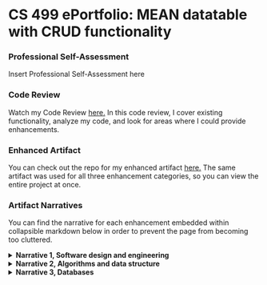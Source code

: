 # CS 499 ePortfolio: MEAN datatable with CRUD functionality

### Professional Self-Assessment
Insert Professional Self-Assessment here

### Code Review
Watch my Code Review [here.](https://www.youtube.com/watch?v=q89_3YyGazk) In this code review, I cover existing functionality, analyze my code, and look for areas where I could provide enhancements.

### Enhanced Artifact
You can check out the repo for my enhanced artifact [here.](https://github.com/spencerrunde/CS499Project) The same artifact was used for all three enhancement categories, so you can view the entire project at once.

### Artifact Narratives
You can find the narrative for each enhancement embedded within collapsible markdown below in order to prevent the page from becoming too cluttered. 

<details><summary><strong> Narrative 1, Software design and engineering </strong></summary></details>

<details><summary><strong> Narrative 2, Algorithms and data structure </strong></summary></details>

<details><summary><strong> Narrative 3, Databases </strong></summary></details>
